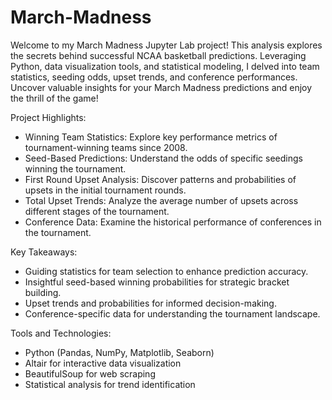 # March-Madness
Welcome to my March Madness Jupyter Lab project! This analysis explores the secrets behind successful NCAA basketball predictions. Leveraging Python, data visualization tools, and statistical modeling, I delved into team statistics, seeding odds, upset trends, and conference performances. Uncover valuable insights for your March Madness predictions and enjoy the thrill of the game!

Project Highlights:
- Winning Team Statistics: Explore key performance metrics of tournament-winning teams since 2008.
- Seed-Based Predictions: Understand the odds of specific seedings winning the tournament.
- First Round Upset Analysis: Discover patterns and probabilities of upsets in the initial tournament rounds.
- Total Upset Trends: Analyze the average number of upsets across different stages of the tournament.
- Conference Data: Examine the historical performance of conferences in the tournament.

Key Takeaways:
- Guiding statistics for team selection to enhance prediction accuracy.
- Insightful seed-based winning probabilities for strategic bracket building.
- Upset trends and probabilities for informed decision-making.
- Conference-specific data for understanding the tournament landscape.

Tools and Technologies:
- Python (Pandas, NumPy, Matplotlib, Seaborn)
- Altair for interactive data visualization
- BeautifulSoup for web scraping
- Statistical analysis for trend identification
